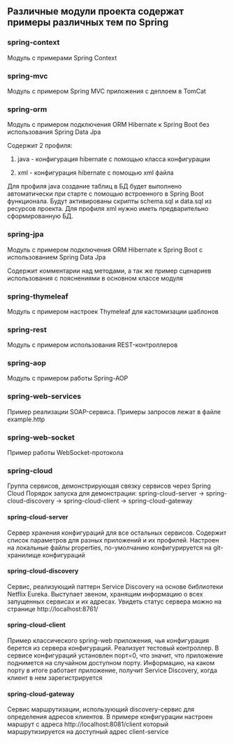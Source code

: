 ## Различные модули проекта содержат примеры различных тем по Spring

### spring-context

Модуль с примерами Spring Context

### spring-mvc

Модуль с примером Spring MVC приложения с деплоем в TomCat

### spring-orm

Модуль с примером подключения ORM Hibernate к Spring Boot без использования Spring Data Jpa

Содержит 2 профиля:

1. java - конфигурация hibernate с помощью класса конфигурации

2. xml - конфигурация hibernate с помощью xml файла

Для профиля java создание таблиц в БД будет выполнено автоматически при старте с помощью встроенного в Spring Boot
функционала. Будут активированы скрипты schema.sql и data.sql из ресурсов проекта. Для профиля xml нужно иметь
предварительно сформированную БД.

### spring-jpa

Модуль с примером подключения ORM Hibernate к Spring Boot с использованием Spring Data Jpa

Содержит комментарии над методами, а так же пример сценариев использования с пояснениями в основном классе модуля

### spring-thymeleaf

Модуль с примером настроек Thymeleaf для кастомизации шаблонов

### spring-rest

Модуль с примером использования REST-контроллеров

### spring-aop

Модуль с примером работы Spring-AOP

### spring-web-services

Пример реализации SOAP-сервиса. Примеры запросов лежат в файле example.http

### spring-web-socket

Пример работы WebSocket-протокола

### spring-cloud

Группа сервисов, демонстрирующая связку сервисов через Spring Cloud Порядок запуска для демонстрации:
spring-cloud-server -> spring-cloud-discovery -> spring-cloud-client -> spring-cloud-gateway

#### spring-cloud-server

Сервер хранения конфигураций для все остальных сервисов. Содержит список параметров для разных приложений и их профилей.
Настроен на локальные файлы properties, по-умолчанию конфигурируется на git-хранилище конфигураций

#### spring-cloud-discovery

Сервис, реализующий паттерн Service Discovery на основе библиотеки Netflix Eureka. Выступает звеном, хранящим информацию
о всех запущенных сервисах и их адресах. Увидеть статус сервера можно на странице http://localhost:8761/

#### spring-cloud-client

Пример классического spring-web приложения, чья конфигурация берется из сервера конфигураций. Реализует тестовый
контроллер. В сервисе конфигураций установлен порт=0, что значит, что приложение поднимется на случайном доступном
порту. Информацию, на каком порту в итоге работает приложение, получит Service Discovery, когда клиент в нем
зарегистрируется

#### spring-cloud-gateway

Сервис маршрутизации, использующий discovery-сервис для определения адресов клиентов. В примере конфигурации настроен
маршрут с адреса http://localhost:8081/client который маршрутизируется на доступный адрес client-service
